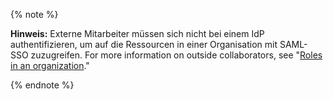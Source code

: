 {% note %}

**Hinweis:** Externe Mitarbeiter müssen sich nicht bei einem IdP authentifizieren, um auf die Ressourcen in einer Organisation mit SAML-SSO zuzugreifen. For more information on outside collaborators, see "[Roles in an organization](/organizations/managing-peoples-access-to-your-organization-with-roles/roles-in-an-organization#outside-collaborators)."

{% endnote %}
